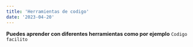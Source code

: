 ```yaml
---
title: 'Herramientas de codigo'
date: '2023-04-20'
---
```

**Puedes aprender con diferentes herramientas como por ejemplo**
`Codigo facilito`